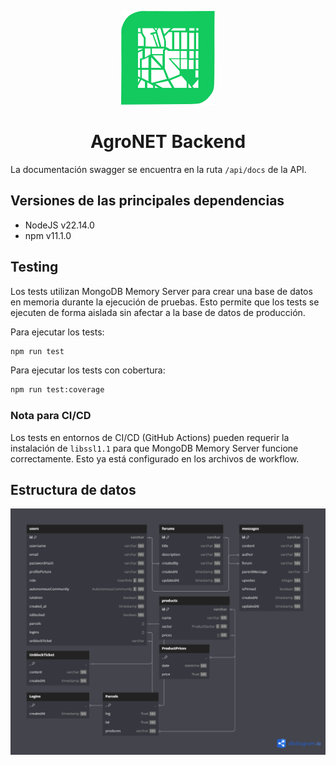 <p align="center">
  <img src="images/favicon.svg" height="150">
</p>

<h1 align="center">
  AgroNET Backend
</h1>

La documentación swagger se encuentra en la ruta `/api/docs` de la API.

## Versiones de las principales dependencias

- NodeJS v22.14.0
- npm v11.1.0

## Testing

Los tests utilizan MongoDB Memory Server para crear una base de datos en memoria durante la ejecución de pruebas. Esto permite que los tests se ejecuten de forma aislada sin afectar a la base de datos de producción.

Para ejecutar los tests:

```bash
npm run test
```

Para ejecutar los tests con cobertura:

```bash
npm run test:coverage
```

### Nota para CI/CD

Los tests en entornos de CI/CD (GitHub Actions) pueden requerir la instalación de `libssl1.1` para que MongoDB Memory Server funcione correctamente. Esto ya está configurado en los archivos de workflow.

## Estructura de datos

![myimage](images/AgroNET.png)

